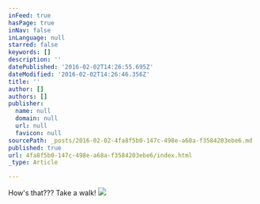 ```yaml
---
inFeed: true
hasPage: true
inNav: false
inLanguage: null
starred: false
keywords: []
description: ''
datePublished: '2016-02-02T14:26:55.695Z'
dateModified: '2016-02-02T14:26:46.356Z'
title: ''
author: []
authors: []
publisher:
  name: null
  domain: null
  url: null
  favicon: null
sourcePath: _posts/2016-02-02-4fa8f5b0-147c-498e-a68a-f3584203ebe6.md
published: true
url: 4fa8f5b0-147c-498e-a68a-f3584203ebe6/index.html
_type: Article

---
```

How's that??? Take a walk!
![](https://the-grid-user-content.s3-us-west-2.amazonaws.com/09058783-6bd3-4859-bb42-dacb8e39b736.jpg)